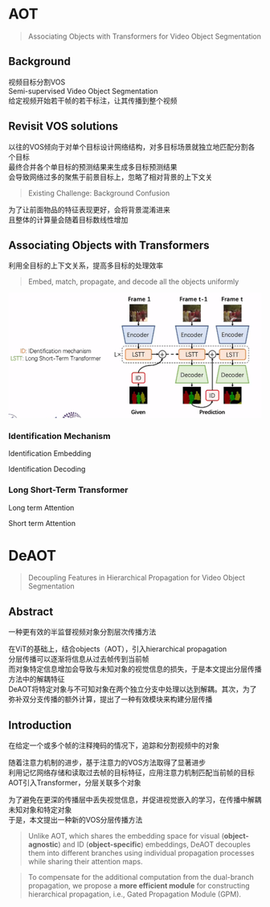 # AOT
> Associating Objects with Transformers for Video Object Segmentation  

## Background
视频目标分割VOS  
Semi-supervised Video Object Segmentation  
给定视频开始若干帧的若干标注，让其传播到整个视频

## Revisit VOS solutions
以往的VOS倾向于对单个目标设计网络结构，对多目标场景就独立地匹配分割各个目标  
最终合并各个单目标的预测结果来生成多目标预测结果  
会导致网络过多的聚焦于前景目标上，忽略了相对背景的上下文关  
> Existing Challenge: Background Confusion  

为了让前面物品的特征表现更好，会将背景混淆进来  
且整体的计算量会随着目标数线性增加  

## Associating Objects with Transformers
利用全目标的上下文关系，提高多目标的处理效率  
> Embed, match, propagate, and decode all the objects uniformly  

![AOT](res/AOT.png)

### Identification Mechanism
Identification Embedding  

Identification Decoding  

### Long Short-Term Transformer
Long term Attention  

Short term Attention  



# DeAOT
> Decoupling Features in Hierarchical Propagation for Video Object Segmentation

## Abstract
一种更有效的半监督视频对象分割层次传播方法  

在ViT的基础上，结合objects（AOT），引入hierarchical propagation  
分层传播可以逐渐将信息从过去帧传到当前帧  
而对象特定信息增加会导致与未知对象的视觉信息的损失，于是本文提出分层传播方法中的解耦特征  
DeAOT将特定对象与不可知对象在两个独立分支中处理以达到解耦。其次，为了弥补双分支传播的额外计算，提出了一种有效模块来构建分层传播  

## Introduction
在给定一个或多个帧的注释掩码的情况下，追踪和分割视频中的对象  

随着注意力机制的进步，基于注意力的VOS方法取得了显著进步  
利用记忆网络存储和读取过去帧的目标特征，应用注意力机制匹配当前帧的目标  
AOT引入Transformer，分层关联多个对象  

为了避免在更深的传播层中丢失视觉信息，并促进视觉嵌入的学习，在传播中解耦未知对象和特定对象  
于是，本文提出一种新的VOS分层传播方法  
> Unlike AOT, which shares the embedding space for visual (**object-agnostic**) and ID (**object-specific**) embeddings, DeAOT decouples them into different branches using individual propagation processes while sharing their attention maps.  

> To compensate for the additional computation from the dual-branch propagation, we propose a **more efficient module** for constructing hierarchical propagation, i.e., Gated Propagation Module (GPM).

